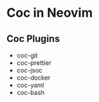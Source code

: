 # Coc in Neovim

## Coc Plugins
- coc-git
- coc-prettier
- coc-jsoc
- coc-docker
- coc-yaml
- coc-bash